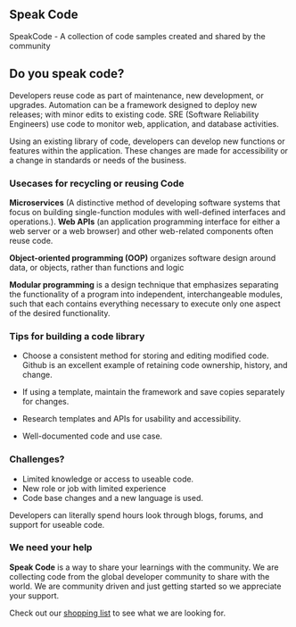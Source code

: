 ## **Speak Code**
SpeakCode - A collection of code samples created and shared by the community

## **Do you speak code?**

Developers reuse code as part of maintenance, new development, or upgrades. Automation can be a framework designed to deploy new releases; with minor edits to existing code.  SRE (Software Reliability Engineers) use code to monitor web, application, and database activities. 

Using an existing library of code, developers can develop new functions or features within the application. These changes are made for accessibility or a change in standards or needs of the business.

### **Usecases for recycling or reusing Code**

**Microservices** (A distinctive method of developing software systems that focus on building single-function modules with well-defined interfaces and operations.). **Web APIs** (an application programming interface for either a web server or a web browser) and other web-related components often reuse code.

 **Object-oriented programming (OOP)** organizes software design around data, or objects, rather than functions and logic

**Modular programming**  is a design technique that emphasizes separating the functionality of a program into independent, interchangeable modules, such that each contains everything necessary to execute only one aspect of the desired functionality.

### **Tips for building a code library**

* Choose a consistent method for storing and editing modified code. Github is an excellent example of retaining code ownership, history, and change.

* If using a template, maintain the framework and save copies separately for changes. 

* Research templates and APIs for usability and accessibility.

* Well-documented code and use case.

### **Challenges?**

* Limited knowledge or access to useable code.
* New role or job with limited experience
* Code base changes and a new language is used.

Developers can literally spend hours look through blogs, forums, and support for useable code.

### **We need your help**

**Speak Code** is a way to share your learnings with the community. We are collecting code from the global developer community to share with the world. We are community driven and just getting started so we appreciate your support. 

Check out our [shopping list](shopping-list.md) to see what we are looking for. 

